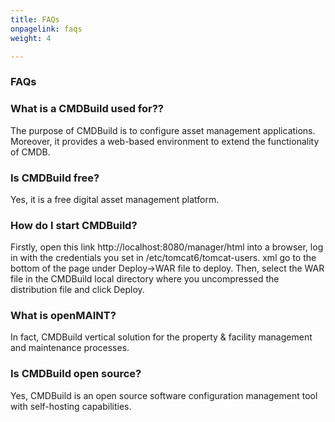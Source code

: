 ```yaml
---
title: FAQs
onpagelink: faqs
weight: 4

---
```


### **FAQs**

### What is a CMDBuild used for??
The purpose of CMDBuild is to configure asset management applications. Moreover, it provides a web-based environment to extend the functionality of CMDB.
### Is CMDBuild free?
Yes, it is a free digital asset management platform. 
### How do I start CMDBuild?
Firstly, open this link http://localhost:8080/manager/html into a browser, log in with the credentials you set in /etc/tomcat6/tomcat-users. xml go to the bottom of the page under Deploy->WAR file to deploy. Then, select the WAR file in the CMDBuild local directory where you uncompressed the distribution file and click Deploy.
### What is openMAINT?
In fact, CMDBuild vertical solution for the property & facility management and maintenance processes.
### Is CMDBuild open source?
Yes, CMDBuild is an open source software configuration management tool with self-hosting capabilities. 
